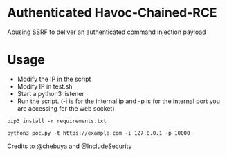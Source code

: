 # Authenticated Havoc-Chained-RCE
Abusing SSRF to deliver an authenticated command injection payload

# Usage

- Modify the IP in the script
- Modify IP in test.sh
- Start a python3 listener
- Run the script. (-i is for the internal ip and -p is for the internal port you are accessing for the web socket)

```pip3 install -r requirements.txt```

```python3 poc.py -t https://example.com -i 127.0.0.1 -p 10000```

Credits to @chebuya and @IncludeSecurity
